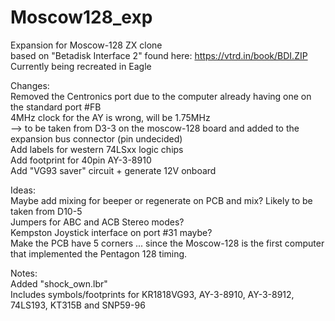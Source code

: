 # Moscow128_exp
Expansion for Moscow-128 ZX clone  
based on "Betadisk Interface 2" found here: https://vtrd.in/book/BDI.ZIP  
Currently being recreated in Eagle  

Changes:  
Removed the Centronics port due to the computer already having one on the standard port #FB  
4MHz clock for the AY is wrong, will be 1.75MHz  
--> to be taken from D3-3 on the moscow-128 board and added to the expansion bus connector (pin undecided)  
Add labels for western 74LSxx logic chips  
Add footprint for 40pin AY-3-8910  
Add "VG93 saver" circuit + generate 12V onboard  

Ideas:  
Maybe add mixing for beeper or regenerate on PCB and mix? Likely to be taken from D10-5  
Jumpers for ABC and ACB Stereo modes?  
Kempston Joystick interface on port #31 maybe?  
Make the PCB have 5 corners ... since the Moscow-128 is the first computer that implemented the Pentagon 128 timing.  

Notes:  
Added "shock_own.lbr"  
Includes symbols/footprints for KR1818VG93, AY-3-8910, AY-3-8912, 74LS193, KT315B and SNP59-96
